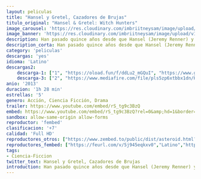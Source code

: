 ```yaml
---
layout: peliculas
title: "Hansel y Gretel, Cazadores de Brujas"
titulo_original: "Hansel & Gretel: Witch Hunters"
image_carousel: 'https://res.cloudinary.com/imbriitneysam/image/upload/v1543286451/hansel-poster-min.jpg'
image_banner: 'https://res.cloudinary.com/imbriitneysam/image/upload/v1543286452/hansel-banner-min.jpg'
description: Han pasado quince años desde que Hansel (Jeremy Renner) y Gretel (Gemma Arterton) vivieron la aventura que los hizo famosos. Tras probar el sabor de la sangre siendo unos niños, ambos se han convertido en unos auténticos justicieros, dispuestos a todo para vengarse. Pero ahora, sin que ellos lo sepan, también se han convertido en la presa, y tienen que enfrentarse a algo mucho más siniestro que las brujas, su pasado.
description_corta: Han pasado quince años desde que Hansel (Jeremy Renner) y Gretel (Gemma Arterton) vivieron la aventura que los hizo famosos. Tras probar el sabor de la sangre siendo unos niños, ambos se han convertido en unos auténticos justicieros, dispuestos a...
category: 'peliculas'
descargas: 'yes'
idioma: 'Latino'
descargas2:
    descarga-1: ["1", "https://oload.fun/f/ddLu2_mGQuI", "https://www.google.com/s2/favicons?domain=openload.co","OpenLoad","https://res.cloudinary.com/imbriitneysam/image/upload/v1541473684/mexico.png", "Latino", "Full HD"]
    descarga-3: ["2", "https://www.mediafire.com/file/pls5zp6xtbbx1dn/H-a-n.s-e_l-..a-n-d_._G_r.e.t-e.l.._W.i_t-c_h-..H_u.n-t_e_r-s...2.0_1.3-.-l-a.t_i-n-o.--e_-.i.n_g_l-e_s_-.s_u_b-t-._m_k-v.zip", "https://www.google.com/s2/favicons?domain=mega.nz","Mega","https://res.cloudinary.com/imbriitneysam/image/upload/v1541473684/mexico.png", "Latino", "Full HD"]
anio: '2013'
duracion: '1h 28 min'
estrellas: '5'
genero: Acción, Ciencia Ficción, Drama
trailer: https://www.youtube.com/embed/rS_tg9c3BzQ
embed: https://www.youtube.com/embed/rS_tg9c3BzQ?rel=0&amp;hd=1&border=0&wmode=opaque&enablejsapi=1&modestbranding=1&controls=1&showinfo=1
sandbox: allow-same-origin allow-forms
reproductor: 'fembed'
clasificacion: '+7'
calidad: 'Full HD'
reproductores_otros: ["https://www.zembed.to/public/dist/asteroid.html?id=e7a0a1d4ab2e042c096871b54fe424be&title=Hansel%20&%20Gretel:%20Witch%20Hunters","Latino","https://gdriveplayer.me/embed2.php?link=NzDC5fOJTWbSRJmgFeRC3g3odLRySRXpSbNG4tmF7A763zIfDT5Kfr%252FcDl9FYlA4NRG%252Feq7wSV0x8y8za1bw6qsL6iry8YwoRiJqkXVRkzrQVOBiWiZ93p75i6kjuxjrz3Yx5ndbIN8JJiAMkv51EsVvpZ29otHZtsTWDpJpM1DRTPwHW41gHk2EkfvvIcP8c%253D","Latino","https://mstream.press/olwcux4r2q2v","Latino"]
reproductores_fembed: ["https://feurl.com/v/5j945eqkxv0","Latino","https://pelispng.online/v/5jv4xkmmgx9","Latino"]
tags:
- Ciencia-Ficcion
twitter_text: Hansel y Gretel, Cazadores de Brujas
introduction: Han pasado quince años desde que Hansel (Jeremy Renner) y Gretel (Gemma Arterton) vivieron la aventura que los hizo famosos. Tras probar el sabor de la sangre siendo unos niños, ambos se han convertido en unos auténticos justicieros, dispuestos a...
---
```












